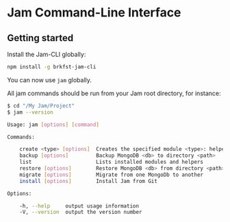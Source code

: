 
# Jam Command-Line Interface

## Getting started

Install the Jam-CLI globally:
```sh
npm install -g brkfst-jam-cli
```

You can now use `jam` globally.

All jam commands should be run from your Jam root directory, for instance:
```sh
$ cd "/My Jam/Project"
$ jam --version
```

```sh
Usage: jam [options] [command]

Commands:

    create <type> [options]  Creates the specified module <type>: helper | plugin | widget | theme
    backup [options]         Backup MongoDB <db> to directory <path>
    list                     Lists installed modules and helpers
    restore [options]        Restore MongoDB <db> from directory <path>
    migrate [options]        Migrate from one MongoDb to another
    install [options]        Install Jam from Git

Options:

    -h, --help     output usage information
    -V, --version  output the version number
```
